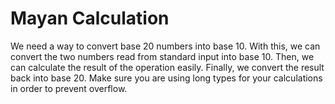 # Mayan Calculation

We need a way to convert base 20 numbers into base 10.
With this, we can convert the two numbers read from standard input into base 10.
Then, we can calculate the result of the operation easily.
Finally, we convert the result back into base 20.
Make sure you are using long types for your calculations in order to prevent overflow.
